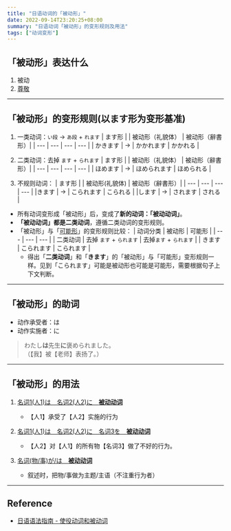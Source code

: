 ```yaml
---
title: "日语动词的「被动形」"
date: 2022-09-14T23:20:25+08:00
summary: "日语动词「被动形」的变形规则及用法"
tags: ["动词变形"]
---
```


## 「被动形」表达什么
1. 被动
2. [尊敬](/minnano/49-50/#尊敬动词)

---
## 「被动形」的变形规则(以ます形为变形基准)
1. 一类动词：`い段` → `あ段` + `れます`
    | ます形 |  | 被动形（礼貌体） | 被动形（辭書形）|
    | --- | --- | --- | --- |
    | かきます | → | かかれます | かかれる |

2. 二类动词：去掉 `ます` + `られます`
    | ます形 |  | 被动形（礼貌体） | 被动形（辭書形）|
    | --- | --- | --- | --- |
    | ほめます | → | ほめられます | ほめられる |

3. 不规则动词：
	| ます形 |  | 被动形(礼貌体) | 被动形（辭書形）|
	| --- | --- | --- | --- |
	|きます | → | こられます | こられる |
	|します | → | されます | される | 

- 所有动词变形成「被动形」后，变成了**新的动词：「被动动词」**。
- **「被动动词」都是二类动词**，遵循二类动词的变形规则。
- 「被动形」与「[可能形](/transform/potential#可能形的变形规则以ます形为变形基准)」的变形规则比较：
    | 动词分类 | 被动形 | 可能形 |
    | --- | --- | --- |
    | 二类动词 | 去掉 `ます` + `られます` | 去掉`ます` + `られます` |
    | きます | こられます | こられます |
    - 得出「**二类动词**」和「**きます**」的「被动形」与「可能形」变形规则一样。见到「こられます」可能是被动形也可能是可能形，需要根据句子上下文判断。

---
## 「被动形」的助词
- 动作承受者：は
- 动作实施者：に

> わたし**は**先生**に**褒められました。  
 （【我】被【老师】表扬了。）

---
## 「被动形」的用法
1. [名词1(人1)は　名词2(人2)に　**被动动词**](/minnano/37#名词1人1は名词2人2に被动动词)
    - 【人1】承受了【人2】实施的行为

2. [名词1(人1)は　名词2(人2)に　名词3を　**被动动词**](/minnano/37#名词1人1は名词2人2に名词3を被动动词)
    - 【人2】对【人1】的所有物【名词3】做了不好的行为。

3. [名词(物/事)が/は　**被动动词**](/minnano/37#名词物事がは被动动词)
    - 叙述时，把物/事做为主题/主语（不注重行为者）

---
## Reference
- [日语语法指南 - 使役动词和被动词](https://res.wokanxing.info/jpgramma/causepass.html)